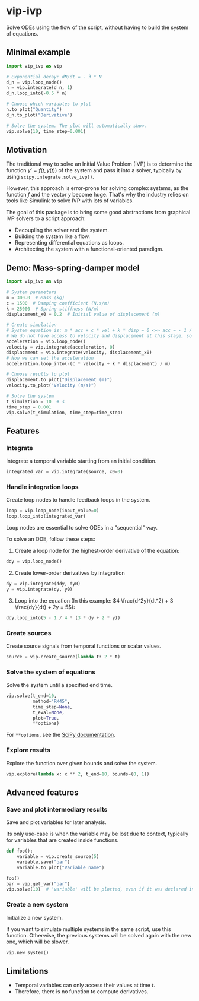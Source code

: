 # vip-ivp

Solve ODEs using the flow of the script, without having to build the system of equations.

## Minimal example

```python
import vip_ivp as vip

# Exponential decay: dN/dt = - λ * N
d_n = vip.loop_node()
n = vip.integrate(d_n, 1)
d_n.loop_into(-0.5 * n)

# Choose which variables to plot
n.to_plot("Quantity")
d_n.to_plot("Derivative")

# Solve the system. The plot will automatically show.
vip.solve(10, time_step=0.001)
```

## Motivation

The traditional way to solve an Initial Value Problem (IVP) is to determine the function $y'=f(t,y(t))$ of the system
and pass it into a solver, typically by using `scipy.integrate.solve_ivp()`.

However, this approach is error-prone for solving complex systems, as the function $f$ and the vector $y$ become huge.
That's why the industry relies on tools like Simulink to solve IVP with lots of variables.

The goal of this package is to bring some good abstractions from graphical IVP solvers to a script approach:

- Decoupling the solver and the system.
- Building the system like a flow.
- Representing differential equations as loops.
- Architecting the system with a functional-oriented paradigm.

## Demo: Mass-spring-damper model

```python
import vip_ivp as vip

# System parameters
m = 300.0  # Mass (kg)
c = 1500  # Damping coefficient (N.s/m)
k = 25000  # Spring stiffness (N/m)
displacement_x0 = 0.2  # Initial value of displacement (m)

# Create simulation
# System equation is: m * acc + c * vel + k * disp = 0 <=> acc = - 1 / m * (c * vel + k * disp)
# We do not have access to velocity and displacement at this stage, so we create a loop node.
acceleration = vip.loop_node()
velocity = vip.integrate(acceleration, 0)
displacement = vip.integrate(velocity, displacement_x0)
# Now we can set the acceleration
acceleration.loop_into(-(c * velocity + k * displacement) / m)

# Choose results to plot
displacement.to_plot("Displacement (m)")
velocity.to_plot("Velocity (m/s)")

# Solve the system
t_simulation = 10  # s
time_step = 0.001
vip.solve(t_simulation, time_step=time_step)
```

## Features

### Integrate

Integrate a temporal variable starting from an initial condition.

```python
integrated_var = vip.integrate(source, x0=0)
```

### Handle integration loops

Create loop nodes to handle feedback loops in the system.

```python
loop = vip.loop_node(input_value=0)
loop.loop_into(integrated_var)
```

Loop nodes are essential to solve ODEs in a "sequential" way.

To solve an ODE, follow these steps:

1. Create a loop node for the highest-order derivative of the equation:

```python
ddy = vip.loop_node()
```

2. Create lower-order derivatives by integration

```python
dy = vip.integrate(ddy, dy0)
y = vip.integrate(dy, y0)
```

3. Loop into the equation (In this example: $4 \frac{d^2y}{dt^2} + 3 \frac{dy}{dt} + 2y = 5$):

```python
ddy.loop_into(5 - 1 / 4 * (3 * dy + 2 * y))
```

### Create sources

Create source signals from temporal functions or scalar values.

```python
source = vip.create_source(lambda t: 2 * t)
```

### Solve the system of equations

Solve the system until a specified end time.

```python
vip.solve(t_end=10,
          method="RK45",
          time_step=None,
          t_eval=None,
          plot=True,
          **options)
```

For `**options`, see the [SciPy documentation](https://docs.scipy.org/doc/scipy/reference/generated/scipy.integrate.solve_ivp.html).

### Explore results

Explore the function over given bounds and solve the system.

```python
vip.explore(lambda x: x ** 2, t_end=10, bounds=(0, 1))
```

## Advanced features

### Save and plot intermediary results

Save and plot variables for later analysis.

Its only use-case is when the variable may be lost due to context, typically for variables that are created inside functions.

```python
def foo():
    variable = vip.create_source(5)
    variable.save("bar")
    variable.to_plot("Variable name")

foo()
bar = vip.get_var("bar")
vip.solve(10)  # 'variable' will be plotted, even if it was declared in a function.
```

### Create a new system

Initialize a new system.

If you want to simulate multiple systems in the same script, use this function. Otherwise, the previous systems will be solved again with the new one, which will be slower.

```python
vip.new_system()
```

## Limitations

- Temporal variables can only access their values at time $t$.
- Therefore, there is no function to compute derivatives.
